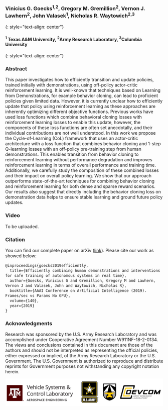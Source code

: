 ### Vinicius G. Goecks<sup>1,2</sup>, Gregory M. Gremillion<sup>2</sup>, Vernon J. Lawhern<sup>2</sup>, John Valasek<sup>1</sup>, Nicholas R. Waytowich<sup>2,3</sup>
{: style="text-align: center"}

#### <sup>1</sup> Texas A&M University, <sup>2</sup>Army Research Laboratory, <sup>3</sup>Columbia University
{: style="text-align: center"}

### Abstract

This paper investigates how to efficiently transition and update policies, trained initially with demonstrations,  using off-policy actor-critic reinforcement learning. It is well-known that techniques based on Learning from Demonstrations, for example behavior cloning, can lead to proficient policies given limited data. However, it is currently unclear how to efficiently update that policy using reinforcement learning as these approaches are inherently optimizing different objective functions. Previous works have used loss functions which combine behavioral cloning losses with reinforcement learning losses to enable this update, however, the components of these loss functions are often set anecdotally, and their individual contributions are not well understood. In this work we propose the Cycle-of-Learning (CoL) framework that uses an actor-critic architecture with a loss function that combines behavior cloning and 1-step Q-learning losses with an off-policy pre-training step from human demonstrations. This enables transition from behavior cloning to reinforcement learning without performance degradation and improves reinforcement learning in terms of overall performance and training time. Additionally, we carefully study the composition of these combined losses and their impact on overall policy learning. We show that our approach outperforms state-of-the-art techniques for combining behavior cloning and reinforcement learning for both dense and sparse reward scenarios. Our results also suggest that directly including the behavior cloning loss on demonstration data helps to ensure stable learning and ground future policy updates.

### Video

To be uploaded.

### Citation

You can find our complete paper on arXiv ([link](https://arxiv.org/abs/1810.11545)). Please cite our work as showed below: 
```
@inproceedings{goecks2019efficiently,
  title={Efficiently combining human demonstrations and interventions for safe training of autonomous systems in real time},
  author={Goecks, Vinicius G and Gremillion, Gregory M and Lawhern, Vernon J and Valasek, John and Waytowich, Nicholas R},
  booktitle={AAAI Conference on Artificial Intelligence (2019). Frames/sec vs Params No GPU},
  volume={140},
  year={2019}
}
```

### Acknowledgments

Research was sponsored by the U.S. Army Research Laboratory and was accomplished under Cooperative Agreement Number W911NF-18-2-0134. The views and conclusions contained in this document are those of the authors and should not be interpreted as representing the official policies, either expressed or implied, of the Army Research Laboratory or the U.S. Government. The U.S. Government is authorized to reproduce and distribute reprints for Government purposes not withstanding any copyright notation herein.

![Lab Logos](lab_logos.png)
